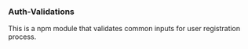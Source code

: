 ### Auth-Validations
This is a npm module that validates common inputs for
user registration process.
